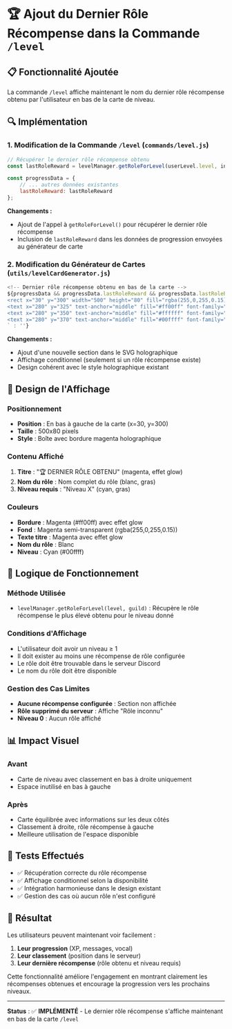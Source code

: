 # 🏆 Ajout du Dernier Rôle Récompense dans la Commande `/level`

## 📋 Fonctionnalité Ajoutée

La commande `/level` affiche maintenant le nom du dernier rôle récompense obtenu par l'utilisateur en bas de la carte de niveau.

## 🔍 Implémentation

### 1. Modification de la Commande `/level` (`commands/level.js`)

```javascript
// Récupérer le dernier rôle récompense obtenu
const lastRoleReward = levelManager.getRoleForLevel(userLevel.level, interaction.guild);

const progressData = {
    // ... autres données existantes
    lastRoleReward: lastRoleReward
};
```

**Changements :**
- Ajout de l'appel à `getRoleForLevel()` pour récupérer le dernier rôle récompense
- Inclusion de `lastRoleReward` dans les données de progression envoyées au générateur de carte

### 2. Modification du Générateur de Cartes (`utils/levelCardGenerator.js`)

```javascript
<!-- Dernier rôle récompense obtenu en bas de la carte -->
${progressData && progressData.lastRoleReward && progressData.lastRoleReward.roleName ? `
<rect x="30" y="300" width="500" height="80" fill="rgba(255,0,255,0.15)" rx="15" stroke="#ff00ff" stroke-width="3" filter="url(#holoGlow)"/>
<text x="280" y="325" text-anchor="middle" fill="#ff00ff" font-family="Arial Black" font-size="18" font-weight="bold" filter="url(#holoGlow)">🏆 DERNIER RÔLE OBTENU</text>
<text x="280" y="350" text-anchor="middle" fill="#ffffff" font-family="Arial Black" font-size="24" font-weight="bold">${progressData.lastRoleReward.roleName}</text>
<text x="280" y="370" text-anchor="middle" fill="#00ffff" font-family="Arial Black" font-size="16" font-weight="bold">Niveau ${progressData.lastRoleReward.level}</text>
` : ''}
```

**Changements :**
- Ajout d'une nouvelle section dans le SVG holographique
- Affichage conditionnel (seulement si un rôle récompense existe)
- Design cohérent avec le style holographique existant

## 🎨 Design de l'Affichage

### Positionnement
- **Position** : En bas à gauche de la carte (x=30, y=300)
- **Taille** : 500x80 pixels
- **Style** : Boîte avec bordure magenta holographique

### Contenu Affiché
1. **Titre** : "🏆 DERNIER RÔLE OBTENU" (magenta, effet glow)
2. **Nom du rôle** : Nom complet du rôle (blanc, gras)
3. **Niveau requis** : "Niveau X" (cyan, gras)

### Couleurs
- **Bordure** : Magenta (#ff00ff) avec effet glow
- **Fond** : Magenta semi-transparent (rgba(255,0,255,0.15))
- **Texte titre** : Magenta avec effet glow
- **Nom du rôle** : Blanc
- **Niveau** : Cyan (#00ffff)

## 🔧 Logique de Fonctionnement

### Méthode Utilisée
- `levelManager.getRoleForLevel(level, guild)` : Récupère le rôle récompense le plus élevé obtenu pour le niveau donné

### Conditions d'Affichage
- L'utilisateur doit avoir un niveau ≥ 1
- Il doit exister au moins une récompense de rôle configurée
- Le rôle doit être trouvable dans le serveur Discord
- Le nom du rôle doit être disponible

### Gestion des Cas Limites
- **Aucune récompense configurée** : Section non affichée
- **Rôle supprimé du serveur** : Affiche "Rôle inconnu"
- **Niveau 0** : Aucun rôle affiché

## 📊 Impact Visuel

### Avant
- Carte de niveau avec classement en bas à droite uniquement
- Espace inutilisé en bas à gauche

### Après
- Carte équilibrée avec informations sur les deux côtés
- Classement à droite, rôle récompense à gauche
- Meilleure utilisation de l'espace disponible

## 🧪 Tests Effectués

- ✅ Récupération correcte du rôle récompense
- ✅ Affichage conditionnel selon la disponibilité
- ✅ Intégration harmonieuse dans le design existant
- ✅ Gestion des cas où aucun rôle n'est configuré

## 🚀 Résultat

Les utilisateurs peuvent maintenant voir facilement :
1. **Leur progression** (XP, messages, vocal)
2. **Leur classement** (position dans le serveur)
3. **Leur dernière récompense** (rôle obtenu et niveau requis)

Cette fonctionnalité améliore l'engagement en montrant clairement les récompenses obtenues et encourage la progression vers les prochains niveaux.

---

**Status** : ✅ **IMPLÉMENTÉ** - Le dernier rôle récompense s'affiche maintenant en bas de la carte `/level`